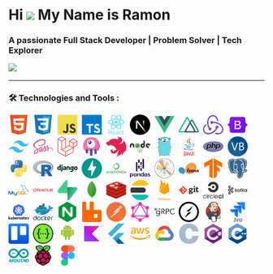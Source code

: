 <h1>
  Hi 
  <img src="https://media.giphy.com/media/hvRJCLFzcasrR4ia7z/giphy.gif" width="30px"/>
  My Name is Ramon
</h1>
<h3 align="left">
  A passionate Full Stack Developer | Problem Solver | Tech Explorer
</h3>
<!-- <h3 align="left">
  Interested in AI, MES, ERP & e-commerce systems
</h3> -->

<div id="header" align="left">
  <img src="https://media.giphy.com/media/M9gbBd9nbDrOTu1Mqx/giphy.gif" width="100"/>
</div>

---

<!--
## 🚀 Languages
<p align="left">
  <img src="https://cdn.jsdelivr.net/gh/devicons/devicon/icons/html5/html5-original.svg" width="40"/>
  <img src="https://cdn.jsdelivr.net/gh/devicons/devicon/icons/css3/css3-original.svg" width="40"/>
  <img src="https://cdn.jsdelivr.net/gh/devicons/devicon/icons/javascript/javascript-original.svg" width="40"/>
  <img src="https://cdn.jsdelivr.net/gh/devicons/devicon/icons/typescript/typescript-original.svg" width="40"/>
  <img src="https://cdn.jsdelivr.net/gh/devicons/devicon/icons/python/python-original.svg" width="40"/>
  <img src="https://cdn.jsdelivr.net/gh/devicons/devicon/icons/java/java-original.svg" width="40"/>
  <img src="https://cdn.jsdelivr.net/gh/devicons/devicon/icons/php/php-original.svg" width="40"/>
  <img src="https://cdn.jsdelivr.net/gh/devicons/devicon/icons/c/c-original.svg" width="40"/>
  <img src="https://cdn.jsdelivr.net/gh/devicons/devicon/icons/cplusplus/cplusplus-original.svg" width="40"/>
  <img src="https://cdn.jsdelivr.net/gh/devicons/devicon/icons/csharp/csharp-original.svg" width="40"/>
  <img src="https://cdn.jsdelivr.net/gh/devicons/devicon/icons/go/go-original.svg" width="40"/>
  <img src="https://cdn.jsdelivr.net/gh/devicons/devicon/icons/r/r-original.svg" width="40"/>
</p>

---

## 🧠 Frameworks & Libraries
<p align="left">
  <img src="https://cdn.jsdelivr.net/gh/devicons/devicon/icons/react/react-original.svg" width="40"/>
  <img src="https://cdn.jsdelivr.net/gh/devicons/devicon/icons/vuejs/vuejs-original.svg" width="40"/>
  <img src="https://cdn.jsdelivr.net/gh/devicons/devicon/icons/angularjs/angularjs-original.svg" width="40"/>
  <img src="https://cdn.jsdelivr.net/gh/devicons/devicon/icons/laravel/laravel-plain.svg" width="40"/>
  <img src="https://cdn.jsdelivr.net/gh/devicons/devicon/icons/bootstrap/bootstrap-original.svg" width="40"/>
  <img src="https://cdn.jsdelivr.net/gh/devicons/devicon/icons/sass/sass-original.svg" width="40"/>
  <img src="https://cdn.jsdelivr.net/gh/devicons/devicon/icons/django/django-plain.svg" width="40"/>
  <img src="https://cdn.jsdelivr.net/gh/devicons/devicon/icons/pandas/pandas-original.svg" width="40"/>
  <img src="https://cdn.jsdelivr.net/gh/devicons/devicon/icons/flutter/flutter-original.svg" width="40"/>
  <img src="https://cdn.jsdelivr.net/gh/devicons/devicon/icons/graphql/graphql-plain.svg" width="40"/>
  <img src="https://cdn.jsdelivr.net/gh/devicons/devicon/icons/redux/redux-original.svg" width="40"/>
</p>

---

## 💾 Databases
<p align="left">
  <img src="https://cdn.jsdelivr.net/gh/devicons/devicon/icons/mysql/mysql-original.svg" width="40"/>
  <img src="https://cdn.jsdelivr.net/gh/devicons/devicon/icons/oracle/oracle-original.svg" width="40"/>
  <img src="https://cdn.jsdelivr.net/gh/devicons/devicon/icons/mongodb/mongodb-original.svg" width="40"/>
  <img src="https://cdn.jsdelivr.net/gh/devicons/devicon/icons/redis/redis-original.svg" width="40"/>
</p>

---

## ☁️ Cloud & DevOps
<p align="left">
  <img src="https://cdn.jsdelivr.net/gh/devicons/devicon/icons/amazonwebservices/amazonwebservices-original.svg" width="40"/>
  <img src="https://cdn.jsdelivr.net/gh/devicons/devicon/icons/googlecloud/googlecloud-original.svg" width="40"/>
  <img src="https://cdn.jsdelivr.net/gh/devicons/devicon/icons/firebase/firebase-plain.svg" width="40"/>
  <img src="https://cdn.jsdelivr.net/gh/devicons/devicon/icons/docker/docker-original.svg" width="40"/>
  <img src="https://cdn.jsdelivr.net/gh/devicons/devicon/icons/kubernetes/kubernetes-plain.svg" width="40"/>
  <img src="https://cdn.jsdelivr.net/gh/devicons/devicon/icons/nginx/nginx-original.svg" width="40"/>
  <img src="https://cdn.jsdelivr.net/gh/devicons/devicon/icons/jenkins/jenkins-original.svg" width="40"/>
</p>

---

## 🛠️ Tools & Platforms
<p align="left">
  <img src="https://cdn.jsdelivr.net/gh/devicons/devicon/icons/git/git-original.svg" width="40"/>
  <img src="https://cdn.jsdelivr.net/gh/devicons/devicon/icons/github/github-original.svg" width="40"/>
  <img src="https://cdn.jsdelivr.net/gh/devicons/devicon/icons/vscode/vscode-original.svg" width="40"/>
  <img src="https://cdn.jsdelivr.net/gh/devicons/devicon/icons/android/android-original.svg" width="40"/>
  <img src="https://cdn.jsdelivr.net/gh/devicons/devicon/icons/jupyter/jupyter-original.svg" width="40"/>
  <img src="https://cdn.jsdelivr.net/gh/devicons/devicon/icons/figma/figma-original.svg" width="40"/>
  <img src="https://cdn.jsdelivr.net/gh/devicons/devicon/icons/arduino/arduino-original.svg" width="40"/>
  <img src="https://cdn.jsdelivr.net/gh/devicons/devicon/icons/raspberrypi/raspberrypi-original.svg" width="40"/>
  <img src="https://cdn.jsdelivr.net/gh/devicons/devicon/icons/trello/trello-plain.svg" width="40"/>
  <img src="https://cdn.jsdelivr.net/gh/devicons/devicon/icons/jira/jira-original.svg" width="40"/>
</p>

---

## 📈 GitHub Stats (Optional)

<p align="left">
  <img src="https://github-readme-stats.vercel.app/api?username=Ramonwin&show_icons=true&theme=radical" alt="GitHub stats" height="160"/>
  <img src="https://github-readme-stats.vercel.app/api/top-langs/?username=YOUR_USERNAME&layout=compact&theme=radical" alt="Top languages" height="160"/>
</p>

---
-->

### :hammer_and_wrench: Technologies and Tools :
<div>
  <a href="#"><img src="https://github.com/devicons/devicon/blob/master/icons/html5/html5-original.svg" title="HTML5" alt="HTML" width="40" height="40"/></a>&nbsp;
  <a href="#"><img src="https://github.com/devicons/devicon/blob/master/icons/css3/css3-original.svg"  title="CSS3" alt="CSS" width="40" height="40"/></a>&nbsp;
  <a href="#"><img src="https://github.com/devicons/devicon/blob/master/icons/javascript/javascript-original.svg" title="JavaScript" alt="JavaScript" width="40" height="40"/></a>&nbsp;
  <a href="#"><img src="https://github.com/devicons/devicon/blob/master/icons/typescript/typescript-original.svg" title="typescript" alt="typescript" width="40" height="40"/></a>&nbsp;
  <a href="#"><img src="https://github.com/devicons/devicon/blob/master/icons/react/react-original-wordmark.svg" title="React" alt="React" width="40" height="40"/></a>&nbsp;
  <a href="#"><img src="https://github.com/devicons/devicon/blob/master/icons/nextjs/nextjs-original.svg" title="nextjs" alt="nextjs" width="40" height="40"/></a>&nbsp;
  <a href="#"><img src="https://github.com/devicons/devicon/blob/master/icons/vuejs/vuejs-original.svg" title="VueJs" alt="VueJs" width="40" height="40"/></a>&nbsp;
  <a href="#"><img src="https://github.com/devicons/devicon/blob/master/icons/nuxtjs/nuxtjs-original.svg" title="nuxtjs" alt="nuxtjs" width="40" height="40"/></a>&nbsp;
  <a href="#"><img src="https://github.com/devicons/devicon/blob/master/icons/redux/redux-original.svg" title="redux" alt="redux" width="40" height="40"/></a>&nbsp;
  <a href="#"><img src="https://github.com/devicons/devicon/blob/master/icons/bootstrap/bootstrap-original.svg" title="bootstrap" alt="bootstrap" width="40" height="40"/></a>&nbsp;
  <a href="#"><img src="https://github.com/devicons/devicon/blob/master/icons/tailwindcss/tailwindcss-original.svg" title="tailwindcss" alt="tailwindcss" width="40" height="40"/></a>&nbsp;
  <a href="#"><img src="https://github.com/devicons/devicon/blob/master/icons/sass/sass-original.svg" title="sass" alt="sass" width="40" height="40"/></a>&nbsp;
  <a href="#"><img src="https://github.com/devicons/devicon/blob/master/icons/laravel/laravel-original.svg" title="laravel" alt="laravel" width="40" height="40"/></a>&nbsp;
  <a href="#"><img src="https://github.com/devicons/devicon/blob/master/icons/livewire/livewire-original.svg" title="livewire" alt="livewire" width="40" height="40"/></a>&nbsp;
  <a href="#"><img src="https://github.com/devicons/devicon/blob/master/icons/nestjs/nestjs-original.svg" title="nestjs" alt="nestjs" width="40" height="40"/></a>&nbsp;
  <a href="#"><img src="https://github.com/devicons/devicon/blob/master/icons/nodejs/nodejs-original-wordmark.svg" title="NodeJS" alt="NodeJS" width="40" height="40"/></a>&nbsp;
  <a href="#"><img src="https://github.com/devicons/devicon/blob/master/icons/go/go-original.svg" title="go" alt="go" width="40" height="40"/></a>&nbsp;
  <a href="#"><img src="https://github.com/devicons/devicon/blob/master/icons/java/java-original-wordmark.svg" title="Java" alt="Java" width="40" height="40"/></a>&nbsp;
  <a href="#"><img src="https://github.com/devicons/devicon/blob/master/icons/php/php-original.svg" title="php" alt="php" width="40" height="40"/></a>&nbsp; 
  <a href="#"><img src="https://github.com/devicons/devicon/blob/master/icons/visualbasic/visualbasic-original.svg" title="vb" alt="vb" width="40" height="40"/></a>&nbsp; 
  <a href="#"><img src="https://github.com/devicons/devicon/blob/master/icons/python/python-original.svg" title="python" alt="python" width="40" height="40"/></a>&nbsp;
  <a href="#"><img src="https://github.com/devicons/devicon/blob/master/icons/r/r-original.svg" title="R" alt="R" width="40" height="40"/></a>&nbsp;
  <a href="#"><img src="https://github.com/devicons/devicon/blob/master/icons/django/django-plain-wordmark.svg" title="django" alt="django" width="40" height="40"/></a>&nbsp;
  <a href="#"><img src="https://github.com/devicons/devicon/blob/master/icons/fastapi/fastapi-original.svg" title="fastapi" alt="fastapi" width="40" height="40"/></a>&nbsp;
  <a href="#"><img src="https://github.com/devicons/devicon/blob/master/icons/anaconda/anaconda-original-wordmark.svg" title="anaconda" alt="anaconda" width="40" height="40"/></a>&nbsp;
  <a href="#"><img src="https://github.com/devicons/devicon/blob/master/icons/pandas/pandas-original-wordmark.svg" title="pandas" alt="pandas" width="40" height="40"/></a>&nbsp;
  <a href="#"><img src="https://github.com/devicons/devicon/blob/master/icons/matplotlib/matplotlib-original.svg" title="matplotlib" alt="matplotlib" width="40" height="40"/></a>&nbsp;
  <a href="#"><img src="https://github.com/devicons/devicon/blob/master/icons/scikitlearn/scikitlearn-original.svg" title="scikitlearn" alt="scikitlearn" width="40" height="40"/></a>&nbsp;
  <a href="#"><img src="https://github.com/devicons/devicon/blob/master/icons/tensorflow/tensorflow-original.svg" title="tensorflow" alt="tensorflow" width="40" height="40"/></a>&nbsp; 
  <a href="#"><img src="https://github.com/devicons/devicon/blob/master/icons/postgresql/postgresql-original.svg" title="postgresql"  alt="postgresql" width="40" height="40"/></a>&nbsp;
  <a href="#"><img src="https://github.com/devicons/devicon/blob/master/icons/mysql/mysql-original-wordmark.svg" title="MySQL"  alt="MySQL" width="40" height="40"/></a>&nbsp;
  <a href="#"><img src="https://github.com/devicons/devicon/blob/master/icons/oracle/oracle-original.svg" title="oracle"  alt="oracle" width="40" height="40"/></a>&nbsp;
  <a href="#"><img src="https://github.com/devicons/devicon/blob/master/icons/supabase/supabase-original.svg" title="supabase"  alt="supabase" width="40" height="40"/></a>&nbsp;
  <a href="#"><img src="https://github.com/devicons/devicon/blob/master/icons/mongodb/mongodb-original.svg" title="mongodb"  alt="mongodb" width="40" height="40"/></a>&nbsp;
  <a href="#"><img src="https://github.com/devicons/devicon/blob/master/icons/redis/redis-original.svg" title="redis"  alt="redis" width="40" height="40"/></a>&nbsp;
  <a href="#"><img src="https://github.com/devicons/devicon/blob/master/icons/elasticsearch/elasticsearch-original.svg" title="elasticsearch"  alt="elasticsearch" width="40" height="40"/></a>&nbsp;
  <a href="#"><img src="https://github.com/devicons/devicon/blob/master/icons/firebase/firebase-plain-wordmark.svg" title="Firebase" alt="Firebase" width="40" height="40"/></a>&nbsp; 
  <a href="#"><img src="https://github.com/devicons/devicon/blob/master/icons/git/git-original-wordmark.svg" title="Git" alt="Git" width="40" height="40"/></a>&nbsp;
  <a href="#"><img src="https://github.com/devicons/devicon/blob/master/icons/circleci/circleci-plain-wordmark.svg" title="circleci" alt="circleci" width="40" height="40"/></a>&nbsp;
  <a href="#"><img src="https://github.com/devicons/devicon/blob/master/icons/apachekafka/apachekafka-original-wordmark.svg" title="apachekafka" alt="apachekafka" width="40" height="40"/></a>&nbsp;
  <a href="#"><img src="https://github.com/devicons/devicon/blob/master/icons/kubernetes/kubernetes-original-wordmark.svg" title="kubernetes" alt="kubernetes" width="40" height="40"/></a>&nbsp;
  <a href="#"><img src="https://github.com/devicons/devicon/blob/master/icons/docker/docker-original-wordmark.svg" title="docker" alt="docker" width="40" height="40"/></a>&nbsp;
  <a href="#"><img src="https://github.com/devicons/devicon/blob/master/icons/nginx/nginx-original.svg" title="nginx" alt="nginx" width="40" height="40"/></a>&nbsp;
  <a href="#"><img src="https://github.com/devicons/devicon/blob/master/icons/rabbitmq/rabbitmq-original.svg" title="docker" alt="docker" width="40" height="40"/></a>&nbsp;
  <a href="#"><img src="https://github.com/devicons/devicon/blob/master/icons/postman/postman-original.svg" title="postman" alt="postman" width="40" height="40"/></a>&nbsp;
  <a href="#"><img src="https://github.com/devicons/devicon/blob/master/icons/graphql/graphql-plain.svg" title="graphql" alt="graphql" width="40" height="40"/></a>&nbsp;
  <a href="#"><img src="https://github.com/devicons/devicon/blob/master/icons/grpc/grpc-plain.svg" title="grpc" alt="grpc" width="40" height="40"/></a>&nbsp;
  <a href="#"><img src="https://github.com/devicons/devicon/blob/master/icons/socketio/socketio-original.svg" title="socketio" alt="socketio" width="40" height="40"/></a>&nbsp;
  <a href="#"><img src="https://github.com/devicons/devicon/blob/master/icons/jenkins/jenkins-original.svg" title="jenkins" alt="jenkins" width="40" height="40"/></a>&nbsp;
  <a href="#"><img src="https://github.com/devicons/devicon/blob/master/icons/jira/jira-original-wordmark.svg" title="jenkins" alt="jenkins" width="40" height="40"/></a>&nbsp;
  <a href="#"><img src="https://github.com/devicons/devicon/blob/master/icons/trello/trello-original.svg" title="trello" alt="trello" width="40" height="40"/></a>&nbsp;
  <a href="#"><img src="https://github.com/devicons/devicon/blob/master/icons/swagger/swagger-original.svg" title="swagger" alt="swagger" width="40" height="40"/></a>&nbsp;
  <a href="#"><img src="https://github.com/devicons/devicon/blob/master/icons/android/android-original-wordmark.svg" title="Android" alt="Android" width="40" height="40"/></a>&nbsp;
  <a href="#"><img src="https://github.com/devicons/devicon/blob/master/icons/kotlin/kotlin-original.svg" title="kotlin" alt="kotlin" width="40" height="40"/></a>&nbsp;
  <a href="#"><img src="https://github.com/devicons/devicon/blob/master/icons/flutter/flutter-original.svg" title="Flutter" alt="Flutter" width="40" height="40"/></a>&nbsp;    
  <a href="#"><img src="https://github.com/devicons/devicon/blob/master/icons/amazonwebservices/amazonwebservices-plain-wordmark.svg" title="AWS" alt="AWS" width="40" height="40"/></a>&nbsp;
  <a href="#"><img src="https://github.com/devicons/devicon/blob/master/icons/googlecloud/googlecloud-original.svg" title="googlecloud" alt="googlecloud" width="40" height="40"/></a>&nbsp;
  <a href="#"><img src="https://github.com/devicons/devicon/blob/master/icons/c/c-original.svg" title="C" alt="C" width="40" height="40"/></a>&nbsp;
  <a href="#"><img src="https://github.com/devicons/devicon/blob/master/icons/csharp/csharp-original.svg" title="csharp" alt="csharp" width="40" height="40"/></a>&nbsp;
  <a href="#"><img src="https://github.com/devicons/devicon/blob/master/icons/cplusplus/cplusplus-original.svg" title="c++" alt="c++" width="40" height="40"/></a>&nbsp;
  <a href="#"><img src="https://github.com/devicons/devicon/blob/master/icons/arduino/arduino-original-wordmark.svg" title="arduino" alt="arduino" width="40" height="40"/></a>&nbsp;
  <a href="#"><img src="https://github.com/devicons/devicon/blob/master/icons/raspberrypi/raspberrypi-original.svg" title="raspberrypi" alt="raspberrypi" width="40" height="40"/></a>&nbsp;
  <a href="#"><img src="https://github.com/devicons/devicon/blob/master/icons/figma/figma-original.svg" title="figma" alt="figma" width="40" height="40"/></a>&nbsp;
</div>
